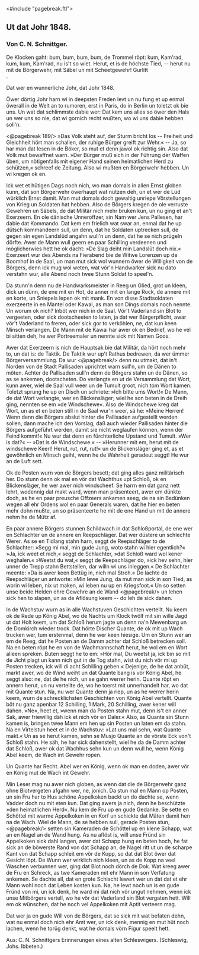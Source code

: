 <#include "pagebreak.ftl">
<h2>Ut dat Johr 1848.</h2>

<h3>Von C. N. Schnittger.</h3>

<div class="quote">De Klocken gaht: bum, bum, bum, bum,
de Trommel röpt: kum, Kam'rad, kum,
kum, Kam'rad, nu is't so wiet.
Herut, et is de höchste Tied, --
herut nu mit de Börgerwehr,
mit Säbel un mit Scheetgewehr! Gurlitt</div>.

Dat wer en wunnerliche Johr, dat Johr 1848.

Öwer dörtig Johr harn wi in deepsten Freden levt un nu fung
et up enmal öwerall in de Welt an to rumoren, erst in Paris, do
in Berlin un toletzt ok bie uns. Un wat dat schlimmste dabie wer:
Dat kem uns alles so öwer den Hals un wer uns so nie, dat
wi gornich recht wußten, wo wi uns dabie hebben soll'n.

\<@pagebreak 189/>
»Das Volk steht auf, der Sturm bricht los -- Freiheit und
Gleichheit hört man schallen, der ruhige Bürger greift zur Wehr.«
-- Ja, so har man dat lesen in de Böker, so mut et denn jawol
ok richtig sin. Also dat Volk mut bewaffnet warn. »Der Bürger
muß sich in der Führung der Waffen üben, um nötigenfalls mit
eigener Hand seinen heimatlichen Herd zu schützen,« schreef de
Zeitung. Also wi mußten en Börgerwehr hebben. Un wi kregen
ok en.

Ick wet et hütigen Dags noch nich, wo man domals in allen
Ernst globen kunn, dat son Börgerwehr öwerhaupt wat nützen deh,
un et wer de Lüd würklich Ernst damit. Man mut domals doch
gewaltig unriepe Vörstellungen von Krieg un Soldaten hat hebben.
Also de Börgers kregen de ole verruste Gewehren un Säbels, de
dat Militär nich mehr bruken kun, un nu ging et an't Exerzeern.
En ole dänische Unneroffzer, sin Nam wer Jens Pallesen, har dabie
dat Kommando. Dat kem em frielich wat swar an, enmal dat he
up dütsch kommandeern sull, un denn, dat he Soldaten uptrecken
sull, de gegen sin egen Landslüd angahn wull'n un denn, dat he
se nich prügeln dörfte. Awer de Mann wull geern en paar Schilling
verdeenen und möglicherwies hett he ok dacht: »De Slag deiht min
Landslüt doch nix.« Exerzeert wur des Abends na Fierabend bie
de Witwe Lorenzen up de Boomhof in de Saal, un man mut sick
wol wunnern öwer de Willigkeit von de Börgers, denn ick mug wol
weten, wat vör'n Handwarker sick nu dato verstahn wur, alle Abend
noch twee Stunn Soldat to speel'n.

Da stunn'n denn nu de Handwarksmeister in Reeg un Glied,
grot un kleen, dick un dünn, de ene mit en Hot, de anner mit en
lange Rock, de annere mit en korte, un Sniepels lepen ok mit mank.
En von disse Stadtsoldaten exerzeerte in en Mantel oder Kawai, as
man son Dings domals noch nennte. Un worum ok nich? Inböt
wer nich in de Saal. Vör't Vaderland sin Blot to vergeeten, oder
sick dootscheeten to laten, ja dat wer Bürgerpflicht, awar vör't Vaderland
to freren, oder sick gor to verköhlen, ne, dat kun keen Minsch
verlangen. De Mann mit de Kawai har awer ok en Bedrief, wo
he vel bi sitten deh, he wer Portreemaler un nennte sick mit
Namen Goos.

Awer dat Exerzeern is nich de Hauptsak bie dat Militär, da
hört noch mehr to, un dat is: de Taktik. De Taktik wur up't
Rathus bedrewen, da wer ümmer Börgerversammlung. Da wur 
\<@pagebreak/>
denn nu utmakt, dat in't Norden von de Stadt Pallisaden uprichtet
warn sull'n, um de Dänen to möten. Achter de Pallisaden
sull'n denn de Börgers stahn un de Dänen, so as se ankemen, dootscheten.
Do verlangte en ut de Versammlung dat Wort, kunn awer,
wiel de Saal vull weer un de Tumult groot, nich tom Wort kamen.
Toletzt sprung he up en Disch un schriete: »Ich bitte ums Wort!«
De Mann, de dat Wort verlangte, wer en Blickensläger; wiel he
son beten in de Dreih ging, nennten se em »de Windschewe«. Also
de Windschewe kreg dat Wort, un as et en beten still in de Saal
wur'n weer, sä he: »Meine Herren! Wenn denn die Börgers abslut
hinter die Pallisaden aufgestellt werden sollen, dann mache ich
den Vorslag, daß auch wieder Pallisaden hinter die Börgers aufgeführt
werden, damit sie nicht weglaufen können, wenn der Feind
kommt!« Nu wur dat denn en fürchterliche Upstand und Tumult.
»Wer is dat?« -- »Dat is de Windschewe.« -- »Herunner mit em,
herut mit de windschewe Keerl! Herut, rut, rut, rut!« un de Blickensläger
ging et, as et gewöhnlich en Minsch geiht, wenn he de Wahrheit
geradeut seggt! He wur an de Luft sett.

Ok de Posten wurn von de Börgers besett; dat ging alles ganz
militärisch her. Do stunn denn ok mal en vör dat Wachthus upt
Schloß, ok en Blickensläger, he wer awer nich windscheef. Se harrn
em dat ganz nett lehrt, wodennig dat makt ward, wenn man präsenteert,
awer em dünkte doch, as he en paar preusche Offzeers ankamen
seeg, de na sin Bedünken wegen all ehr Ordens wol en paar
Generals waren, dat he hier en beten mehr dohn mußte, un so
präsenteerte he mit de ene Hand un mit de annere nehm he de
Mütz af.

En paar annere Börgers stunnen Schildwach in dat Schloßportal,
de ene wer en Schlachter un de annere en Reepschläger. Dat
wer düstere un schlechte Werer. As se en Tidlang stahn harn, seggt
de Reepschläger to de Schlachter: »Segg mi mal, min gude Jung,
woto stahn wi hier egentlich?« »Ja, ick weet et nich,« seggt de
Schlachter, »dat Schloß ward wol kener weghalen.« »Weetst du
wat,« seggt de Reepschläger do, »ick hev sehn, hier unner de Trepp
stahn Bettstellen, dar willn wi uns inleggen.« De Schlachter meente:
»Da is awer keen Bettüg in, nich mal Stroh.« Do lachte de Reepschläger
un antworte: »Min lewe Jung, da mut man sick in son
Tied, as worin wi leben, nix ut maken, wi leben nu up en Kriegsfoot.«
Un so setten unse beide Helden ehre Gewehre an de Wand 
\<@pagebreak/>
un lehen sick hen to slapen, un as de Aflösung keem -- do leh
de sick dahen.

In de Wachstuv wurn as in alle Wachstuven Geschichten vertellt.
Nu keem ok de Rede up König Abel, wo de Nachts um Klock
twölf mit sin wille Jagd ut dat Holt keem, um dat Schloß herum
jagte un denn na'n Mewenbarg un de Domkirch wieder trock. Dat
hörte Discher Quante, de ok mit up Wach trucken wer, tum erstenmal,
denn he wer keen hiesige. Um en Stunn wer an em de Reeg,
dat he Posten an de Damm achter dat Schloß betrecken soll. Na
en beten röpt he en von de Wachmannschaft herut, he wol em en
Wort alleen spreken. Buten seggt he to em: »Hör mal, Du weetst
ja, ick bin so mit de Jicht plagt un kann nich gut in de Tog
stahn, wist du nich vör mi up Posten trecken, ick will di acht Schilling
geben.« Dejenige, de he dat anbüt, markt awer, wo de Wind weiht
un dat Quante bang is vör König Abel, he seggt also: ne, dat
de he nich, un se gahn werrer herin. Quante röpt en annern herut,
un nu vertellte de, wo he toerst mit unnerhandelt har, wo dat mit
Quante stun. Na, nu wer Quante denn ja riep, un as he werrer
herin keem, wurn de schrecklichsten Geschichten von König Abel vertellt.
Quante böt nu ganz apenbar 12 Schilling, 1 Mark, 20 Schilling,
awer kener will dahen. »Ne«, heet et, »wenn man da Posten
stahn mut, denn is't en anner Sak, awer friewillig däh ick et nich
vör en Daler.« Also, as Quante sin Stunn kamen is, bringen twee
Mann em hen up sin Posten un laten em da stahn. Na en Virtelstun
heet et in de Wachstuv: »Lat uns mal sehn, wat Quante makt.«
Un as se herut kamen, sehn se Musjo Quante an de vörste Eck
von't Schloß stahn. He säh, he har sick dahenstellt, wiel he da de
Damm achter dat Schloß, awer ok dat Wachhus sehn kun un denn
wull he, wenn König Abel keem, de Wach int Gewehr ropen.

Un Quante har Recht. Abel wer en König, wenn ok man en
doden, awer vör en König mut de Wach int Gewehr.

Min Leser mag nu awer nich globen, as wenn dat die de
Börgerwehr ganz ohne Blotvergeten afgahn wer, ne, jonich. Da
stun mal en Mann op Posten, un sin Fru har to Hus schöne Appelkoken
backt un do dachte se, wenn Vadder doch nu mit eten kun.
Dat ging awers ja nich, denn he beschützte »den heimatlichen Herd«.
Nu kem de Fru up en gude Gedanke. Se sette en Schöttel mit
warme Appelkoken in en Korf un schickte dat Mäten damit hen na
de Wach. Wiel de Mann, de se hebben sull, gerade Posten stun, 
\<@pagebreak/>
setten sin Kameraden de Schöttel up en klene Schapp, wat an en
Nagel an de Wand hung. As nu aflöst is, will unse Fründ sin
Appelkoken sick dahl langen, awer dat Schapp hung en beten hoch,
he fat sick an de böwerste Rand von dat Schapp an, de Nagel ritt
ut un de scharpe Kant von dat Schapp schleit em vör de Kopp, so
dat dat Blot öwer dat Gesicht löpt. De Wunn wer wirklich nich
kleen, un as de Kopp na veel Waschen verbunnen wer, ging dat
Blot noch dörch de Dok. Wat kreeg awer de Fru en Schreck, as twe
Kameraden mit ehr Mann in son Verfatung ankemen. Se dachte
all, dat en grote Schlacht lewert wer un dat dat et ehr Mann wohl
noch dat Leben kosten kun. Na, he lewt noch un is en gude Fründ
von mi, un ick denk, he ward mi dat nich vör ungut nehmen, wenn
ick unse Mitbörgers vertell, wo he vör dat Vaderland sin Blot vergaten
hett. Will em ok wünschen, dat he noch vel Appelkoken mit
Aptit verteern mag.

Dat wer ja en gude Will von de Börgers, dat se sick mit wat
befaten dehn, wat nu enmal doch nich ehr Amt wer, un ick denk,
mennig en mut hüt noch lachen, wenn he torüg denkt, wat he domals
vörn Figur speelt hett.

<div class="source">Aus: C. N. Schnittgers Erinnerungen eines alten Schleswigers.
(Schleswig, Johs. Ibbeten.)</div>

